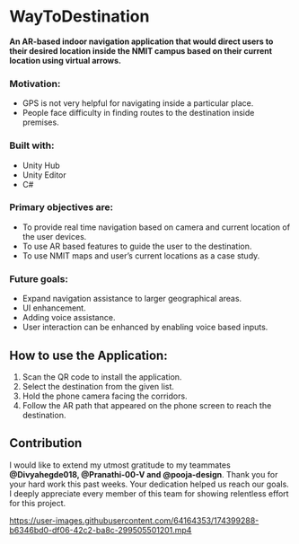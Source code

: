 # WayToDestination

**An AR-based indoor navigation application that would direct users to their desired location inside the NMIT campus based on their current location using virtual arrows.**


### Motivation:
* GPS is not very helpful for navigating inside a particular place.
* People face difficulty in finding routes to the destination inside premises.


### Built with:
* Unity Hub
* Unity Editor
* C#

### Primary objectives are:
* To provide real time navigation based on camera and current location of the user devices. 
* To use AR based features to guide the user to the destination.
* To use NMIT maps and user’s current locations as a case study.

### Future goals:
* Expand navigation assistance to larger geographical areas.
* UI enhancement.
* Adding voice assistance.
* User interaction can be enhanced by enabling voice based inputs.


## How to use the Application:
1. Scan the QR code to install the application.
2. Select the destination from the given list.
3. Hold the phone camera facing the corridors.
4. Follow the AR path that appeared on the phone screen to reach the destination.

## Contribution
I would like to extend my utmost gratitude to my teammates **@Divyahegde018, @Pranathi-00-V and @pooja-design**. Thank you for your hard work this past weeks. Your dedication helped us reach our goals. I deeply appreciate every member of this team for showing relentless effort for this project.

https://user-images.githubusercontent.com/64164353/174399288-b6346bd0-df06-42c2-ba8c-299505501201.mp4




